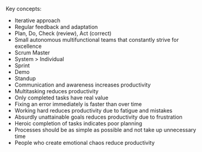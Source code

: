 Key concepts:
- Iterative approach
- Regular feedback and adaptation
- Plan, Do, Check (review), Act (correct)
- Small autonomous multifunctional teams that constantly strive for excellence
- Scrum Master
- System > Individual
- Sprint
- Demo
- Standup
- Communication and awareness increases productivity
- Multitasking reduces productivity
- Only completed tasks have real value
- Fixing an error immediately is faster than over time
- Working hard reduces productivity due to fatigue and mistakes
- Absurdly unattainable goals reduces productivity due to frustration
- Heroic completion of tasks indicates poor planning
- Processes should be as simple as possible and not take up unnecessary time
- People who create emotional chaos reduce productivity
